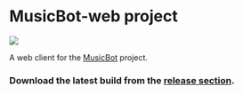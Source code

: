 # MusicBot-web project

![](https://github.com/felixgail/musicbot-web/workflows/BUILD/badge.svg)

A web client for the [MusicBot](https://github.com/BjoernPetersen/MusicBot)  project.

### Download the latest build from the [release section](https://github.com/FelixGail/MusicBot-web/releases).
